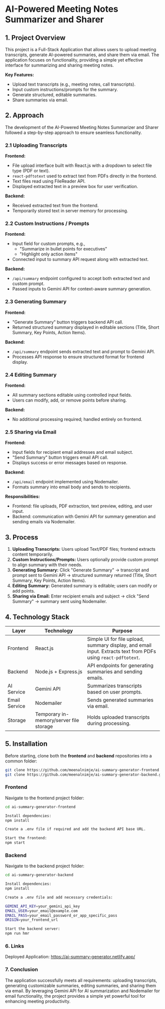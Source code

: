 # AI-Powered Meeting Notes Summarizer and Sharer

## 1. Project Overview

This project is a Full-Stack Application that allows users to upload meeting transcripts, generate AI-powered summaries, and share them via email. The application focuses on functionality, providing a simple yet effective interface for summarizing and sharing meeting notes.

**Key Features:**
- Upload text transcripts (e.g., meeting notes, call transcripts).
- Input custom instructions/prompts for the summary.
- Generate structured, editable summaries.
- Share summaries via email.

## 2. Approach

The development of the AI-Powered Meeting Notes Summarizer and Sharer followed a step-by-step approach to ensure seamless functionality.

### 2.1 Uploading Transcripts

**Frontend:**
- File upload interface built with React.js with a dropdown to select file type (PDF or text).
- `react-pdftotext` used to extract text from PDFs directly in the frontend.
- Text files read using FileReader API.
- Displayed extracted text in a preview box for user verification.

**Backend:**
- Received extracted text from the frontend.
- Temporarily stored text in server memory for processing.

### 2.2 Custom Instructions / Prompts

**Frontend:**
- Input field for custom prompts, e.g.,  
  - "Summarize in bullet points for executives"  
  - "Highlight only action items"
- Connected input to summary API request along with extracted text.

**Backend:**
- `/api/summary` endpoint configured to accept both extracted text and custom prompt.
- Passed inputs to Gemini API for context-aware summary generation.

### 2.3 Generating Summary

**Frontend:**
- "Generate Summary" button triggers backend API call.
- Returned structured summary displayed in editable sections (Title, Short Summary, Key Points, Action Items).

**Backend:**
- `/api/summary` endpoint sends extracted text and prompt to Gemini API.
- Processes API response to ensure structured format for frontend display.

### 2.4 Editing Summary

**Frontend:**
- All summary sections editable using controlled input fields.
- Users can modify, add, or remove points before sharing.

**Backend:**
- No additional processing required; handled entirely on frontend.

### 2.5 Sharing via Email

**Frontend:**
- Input fields for recipient email addresses and email subject.
- "Send Summary" button triggers email API call.
- Displays success or error messages based on response.

**Backend:**
- `/api/email` endpoint implemented using Nodemailer.
- Formats summary into email body and sends to recipients.

**Responsibilities:**
- Frontend: file uploads, PDF extraction, text preview, editing, and user input.
- Backend: communication with Gemini API for summary generation and sending emails via Nodemailer.

## 3. Process

1. **Uploading Transcripts:** Users upload Text/PDF files; frontend extracts content temporarily.  
2. **Custom Instructions/Prompts:** Users optionally provide custom prompt to align summary with their needs.  
3. **Generating Summary:** Click "Generate Summary" → transcript and prompt sent to Gemini API → structured summary returned (Title, Short Summary, Key Points, Action Items).  
4. **Editing Summary:** Generated summary is editable; users can modify or add points.  
5. **Sharing via Email:** Enter recipient emails and subject → click "Send Summary" → summary sent using Nodemailer.  

## 4. Technology Stack

| Layer         | Technology         | Purpose                                                                 |
|---------------|------------------|-------------------------------------------------------------------------|
| Frontend      | React.js          | Simple UI for file upload, summary display, and email input. Extracts text from PDFs using `react-pdftotext`. |
| Backend       | Node.js + Express.js | API endpoints for generating summaries and sending emails.             |
| AI Service    | Gemini API        | Summarizes transcripts based on user prompts.                           |
| Email Service | Nodemailer        | Sends generated summaries via email.                                     |
| Storage       | Temporary in-memory/server file storage | Holds uploaded transcripts during processing.                           |

## 5. Installation
Before starting, clone both the **frontend** and **backend** repositories into a common folder:

```bash
git clone https://github.com/meenalnimje/ai-summary-generator-frontend.git
git clone https://github.com/meenalnimje/ai-summary-generator-backend.git
```

### Frontend

Navigate to the frontend project folder:

```bash
cd ai-summary-generator-frontend
```

```bash
Install dependencies:
npm install
```

```bash
Create a .env file if required and add the backend API base URL.
```
```bash
Start the frontend:
npm start
```
### Backend

Navigate to the backend project folder:

```bash
cd ai-summary-generator-backend
```
```bash
Install dependencies:
npm install
```
```bash
Create a .env file and add necessary credentials:

GEMINI_API_KEY=your_gemini_api_key
EMAIL_USER=your_email@example.com
EMAIL_PASS=your_email_password_or_app_specific_pass
ORIGIN=your_frontend_url
```
```bash
Start the backend server:
npm run hmr
```


### 6. Links
Deployed Application: https://ai-summary-generator.netlify.app/


### 7. Conclusion
The application successfully meets all requirements: uploading transcripts, generating customizable summaries, editing summaries, and sharing them via email. By leveraging Gemini API for AI summarization and Nodemailer for email functionality, the project provides a simple yet powerful tool for enhancing meeting productivity.
